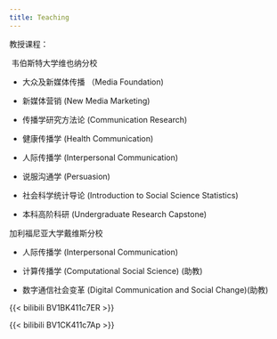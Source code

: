 ```yaml
---
title: Teaching
---
```


教授课程：

​
韦伯斯特大学维也纳分校
- 大众及新媒体传播 （Media Foundation)

- 新媒体营销 (New Media Marketing) 
- 传播学研究方法论 (Communication Research)
- 健康传播学 (Health Communication)
- 人际传播学 (Interpersonal Communication)
- 说服沟通学 (Persuasion)
- 社会科学统计导论 (Introduction to Social Science Statistics)

- 本科高阶科研 (Undergraduate Research Capstone)  


加利福尼亚大学戴维斯分校

- 人际传播学 (Interpersonal Communication)

- 计算传播学 (Computational Social Science) (助教)
- 数字通信社会变革 (Digital Communication and Social Change)(助教)


​{{< bilibili BV1BK411c7ER >}}

​{{< bilibili BV1CK411c7Ap >}}
